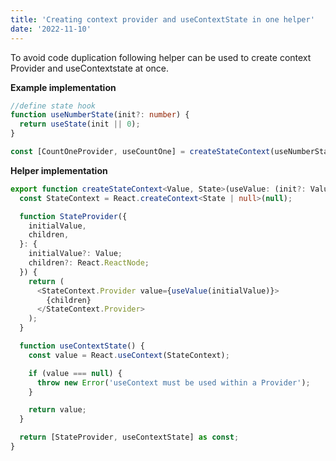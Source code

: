 ```yaml
---
title: 'Creating context provider and useContextState in one helper'
date: '2022-11-10'
---
```


To avoid code duplication following helper can be used to create context Provider and useContextstate at once.

**Example implementation**

```typescript
//define state hook
function useNumberState(init?: number) {
  return useState(init || 0);
}

const [CountOneProvider, useCountOne] = createStateContext(useNumberState);
```

**Helper implementation**

```typescript
export function createStateContext<Value, State>(useValue: (init?: Value) => State) {
  const StateContext = React.createContext<State | null>(null);

  function StateProvider({
    initialValue,
    children,
  }: {
    initialValue?: Value;
    children?: React.ReactNode;
  }) {
    return (
      <StateContext.Provider value={useValue(initialValue)}>
        {children}
      </StateContext.Provider>
    );
  }

  function useContextState() {
    const value = React.useContext(StateContext);

    if (value === null) {
      throw new Error('useContext must be used within a Provider');
    }

    return value;
  }

  return [StateProvider, useContextState] as const;
}
```
